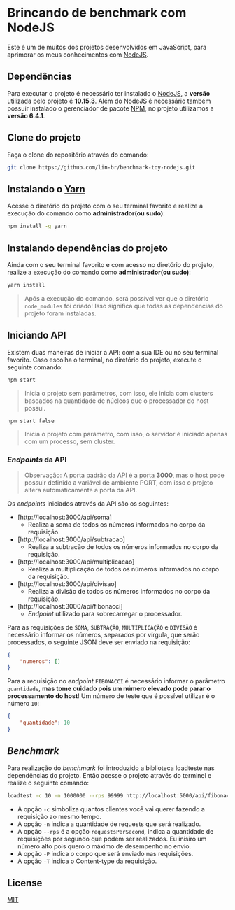 # Brincando de benchmark com NodeJS

Este é um de muitos dos projetos desenvolvidos em JavaScript, para aprimorar os meus conhecimentos com [NodeJS](https://nodejs.org/).

## Dependências

Para executar o projeto é necessário ter instalado o [NodeJS](https://nodejs.org/), a **versão** utilizada pelo projeto é **10.15.3**.
Além do NodeJS é necessário também possuir instalado o gerenciador de pacote [NPM](https://www.npmjs.com/), no projeto utilizamos a **versão 6.4.1**.

## Clone do projeto

Faça o clone do repositório através do comando:

```bash
git clone https://github.com/lin-br/benchmark-toy-nodejs.git
```

## Instalando o [Yarn](https://yarnpkg.com/pt-BR/)

Acesse o diretório do projeto com o seu terminal favorito e realize a execução do comando como **administrador(ou sudo)**:
```bash
npm install -g yarn
```

## Instalando dependências do projeto

Ainda com o seu terminal favorito e com acesso no diretório do projeto, realize a execução do comando como **administrador(ou sudo)**:
```bash
yarn install
```
>Após a execução do comando, será possível ver que o diretório `node_modules` foi criado!
>Isso significa que todas as dependências do projeto foram instaladas.

## Iniciando API

Existem duas maneiras de iniciar a API: com a sua IDE ou no seu terminal favorito.
Caso escolha o terminal, no diretório do projeto, execute o seguinte comando:
```bash
npm start
```
>Inicia o projeto sem parâmetros, com isso, ele inicia com clusters baseados na quantidade de núcleos que o processador do host possui.

```bash
npm start false
```
> Inicia o projeto com parâmetro, com isso, o servidor é iniciado apenas com um processo, sem cluster.

### _Endpoints_ da API

>Observação: A porta padrão da API é a porta **3000**, mas o host pode possuir definido a
variável de ambiente PORT, com isso o projeto altera automaticamente a porta da API.

Os _endpoints_ iniciados através da API são os seguintes:
- [http://localhost:3000/api/soma]
    - Realiza a soma de todos os números informados no corpo da requisição.
- [http://localhost:3000/api/subtracao]
    - Realiza a subtração de todos os números informados no corpo da requisição.
- [http://localhost:3000/api/multiplicacao]
    - Realiza a multiplicação de todos os números informados no corpo da requisição.
- [http://localhost:3000/api/divisao]
    - Realiza a divisão de todos os números informados no corpo da requisição.
- [http://localhost:3000/api/fibonacci]
    - _Endpoint_ utilizado para sobrecarregar o processador.
    
Para as requisições de `SOMA`, `SUBTRAÇÃO`, `MULTIPLICAÇÃO` e `DIVISÃO` é necessário informar
os números, separados por vírgula, que serão processados, o seguinte JSON deve ser enviado na requisição:
```json
{
    "numeros": []
}
```

Para a requisição no _endpoint_ `FIBONACCI` é necessário informar o parâmetro `quantidade`, **mas tome
cuidado pois um número elevado pode parar o processamento do host**! Um número de teste que é possível
utilizar é o número `10`:
```json
{
    "quantidade": 10
}
``` 

## _Benchmark_

Para realização do _benchmark_ foi introduzido a biblioteca loadteste nas dependências do projeto.
Então acesse o projeto através do terminel e realize o seguinte comando:
```bash
loadtest -c 10 -n 1000000 --rps 99999 http://localhost:5000/api/fibonacci -P '{"quantidade":10}' -T application/json
``` 
- A opção `-c` simboliza quantos clientes você vai querer fazendo a requisição ao mesmo tempo.
- A opção `-n` indica a quantidade de requests que será realizado.
- A opção `--rps` é a opção `requestsPerSecond`, indica a quantidade de requisições por segundo que podem ser realizados. Eu inisiro um número alto pois quero o máximo de desempenho no envio.
- A opção `-P` indica o corpo que será enviado nas requisições.
- A opção `-T` indica o Content-type da requisição.

## License
[MIT](https://choosealicense.com/licenses/mit/)